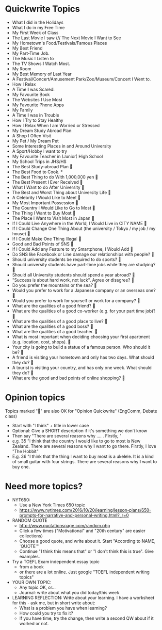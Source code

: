 # Quickwrite Topics 


* What I did in the Holidays
* What I do in my Free Time
* My First Week of Class
* The Last Movie I saw  /// The Next Movie I Want to See
* My Hometown's Food/Festivals/Famous Places
* My Best Friend
* My Part-Time Job.
* The Music I Listen to
* The TV Shows I Watch Most. 
* My Room
* My Best Memory of Last Year
* A Festival/Concert/Amusement Park/Zoo/Museum/Concert I Went to.
* How I Relax
* A Time I was Scared.
* My Favourite Book  
* The Websites I Use Most 
* My Favourite Phone Apps
* My Family
* A Time I was in Trouble
* How I Try to Stay Healthy
* How I Relax When I am Worried or Stressed
* My Dream Study Abroad Plan
* A Shop I Often Visit
* My Pet / My Dream Pet
* Some Interesting Places in and Around University
* A Sport/Hobby I want to try
* My Favourite Teacher in (Junior) High School
* My School Trips in JHS/HS
* The Best Study-abroad Plan :thinking:
* The Best Food to Cook. * 
* The Best Thing to do With 1,000,000 yen :thinking:
* The Best Present I Ever Received :thinking:
* What I Want to do After University :thinking:
* The Best and Worst Thing about University Life :thinking:
* A Celebrity I Would Like to Meet  :thinking:
* My Most Important Possession  :thinking:
* The Country I Would Like to Go to Most :thinking:
* The Thing I Want to Buy Most :thinking:
* The Place I Want to Visit Most in Japan :thinking:
* If I Could Live Anywhere in the World, I Would Live in CITY NAME :thinking:
* If I Could Change One Thing About (the university / Tokyo / my job / my house) :thinking:
* If I Could Make One Thing Illegal :thinking:
* Good and Bad Points of SNS :thinking:
* If I Could Add any Feature to my Smartphone, I Would Add :thinking:
* Do SNS like Facebook or Line damage our relationships with people? :thinking:
* Should university students be required to do sports? :thinking:
* Should university students have part-time jobs while they are studying? :thinking:
* Should all University students should spend a year abroad? :thinking:
* "Success is about hard work, not luck". Agree or disagree? :thinking:
* Do you prefer the mountains or the sea? :thinking:
* Would you prefer to work for a Japanese company or an overseas one? :thinking:
* Would you prefer to work for yourself or work for a company? :thinking:
* What are the qualities of a good friend?  :thinking:
* What are the qualities of a good co-worker (e.g. for your part time job)? :thinking:
* What are the qualities of a good place to live?  :thinking:
* What are the qualities of a good boss? :thinking:
* What are the qualities of a good teacher. :thinking:
* What is most important when deciding choosing your first apartment (e.g. location, cost, shops). :thinking:
* Your city is going to build a statue of a famous person. Who should it be? :thinking:
* A friend is visiting your hometown and only has two days. What should they do? :thinking:
* A tourist is visiting your country, and has only one week. What should they do? :thinking:
* What are the good and bad points of online shopping? :thinking:


# Opinion topics

Topics marked ":thinking:" are also OK for "Opinion Quickwrite" (EngComm, Debate class)

* Start with "I think" + title in lower case
* Optional: Give a SHORT description if it's something we don't know
* Then say "There are several reasons why .... . Firstly, "
* e.g. 35 "I think that the country I would like to go to most is  New Zealand. There are several reasons why I want to go there. Firstly, I love "The Hobbit"
* E.g. 36 "I think that the thing I want to buy most is a ukelele. It is a kind of small guitar with four strings. There are several reasons why I want to buy one. 

# Need more topics?
* NYT650: 
    * Use a New York Times 650 topic
    * https://www.nytimes.com/2016/10/20/learning/lesson-plans/650-prompts-for-narrative-and-personal-writing.html?_r=0
* RANDOM QUOTE 
    * http://www.quotationspage.com/random.php 
    * Click a few times ("Motivational" and "20th century" are easier collections)
    * Choose a good quote, and write about it. Start "According to NAME, 'QUOTE'"
    * Continue "I think this means that" or "I don't think this is true". Give examples.
* Try a TOEFL Exam independent essay topic 
    * from a book
    * or there are a lot online. Just google "TOEFL independent writing topics"
* YOUR OWN TOPIC: 
    * Any topic OK, or...
    * Journal: write about what you did today/this week
* LEARNING REFLECTION: Write about your learning. I have a worksheet for this - ask me, but in short write about:
    * What is a problem you have when learning? 
    * How could you try to fix it?
    * If you have time, try the change, then write a second QW about if it worked or not.